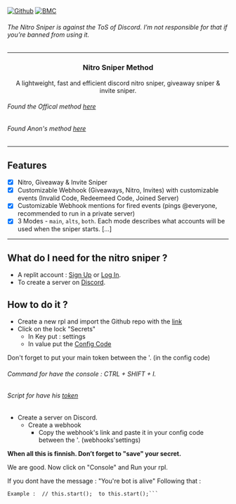 [![Github](https://img.shields.io/badge/star_it_on-github-black?style=shield&logo=github)](https://github.com/DirOtta)
[![BMC](https://img.shields.io/badge/buy_me_a-coffee-FFDD00?style=shield&logo=paypal)](paypal.me/MoneymeYsa)

###### The Nitro Sniper is against the ToS of Discord. I’m not responsible for that if you’re banned from using it.
---


<h3 align="center">Nitro Sniper Method</h3>
<p align="center">A lightweight, fast and efficient discord nitro sniper, giveaway sniper & invite sniper.</p
  
 
---
  
###### Found the Offical method [here](https://github.com/slow/nitro-sniper)
###### Found Anon's method [here](https://pastebin.com/J4tuffyE)

---
  

## Features 
  
- [x] Nitro, Giveaway & Invite Sniper
- [x] Customizable Webhook (Giveaways, Nitro, Invites) with customizable events (Invalid Code, Redeemeed Code, Joined Server)
- [x] Customizable Webhook mentions for fired events (pings @everyone, recommended to run in a private server)
- [x] 3 Modes - `main`, `alts`, `both`. Each mode describes what accounts will be used when the sniper starts.
  [...]
  
--- 
    
  
    
## What do I need for the nitro sniper ?
- A replit account : [Sign Up](https://replit.com/signup?from=landing) or [Log In](https://replit.com/login).
- To create a server on [Discord](https://discord.com/login).


## How to do it ?
- Create a new rpl and import the Github repo with the [link](https://github.com/slow/nitro-sniper)
- Click on the lock "Secrets"
  - In Key put : settings
  - In value put the [Config Code](https://github.com/slow/nitro-sniper/wiki/Default-Configuration)

Don't forget to put your main token between the '. (in the config code)

###### Command for have the console : CTRL + SHIFT + I. 
###### Script for have his [token](https://ghostbin.com/atJ0a)

- Create a server on Discord. 
  - Create a webhook
    - Copy the webhook's link and paste it in your config code between the '. (webhooks'settings)
  

**When all this is finnish. Don’t forget to "save" your secret.**

We are good. Now click on "Console" and Run your rpl.

If you dont have the message : "You're bot is alive"
  Following that : 
```open /src/lib/Dashboard.js. The line 12 is commented ( // ). Just remove those two slashes ( "/" ). and run your bot.
Example :  // this.start();  to this.start();```
